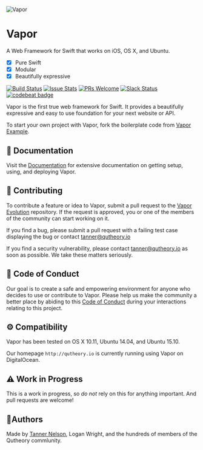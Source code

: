 ![Vapor](https://cloud.githubusercontent.com/assets/1342803/14401223/7af2ade6-fdd7-11e5-9d6c-0ca302b274ef.png)

# Vapor

A Web Framework for Swift that works on iOS, OS X, and Ubuntu.

- [x] Pure Swift
- [x] Modular
- [x] Beautifully expressive

[![Build Status](https://api.travis-ci.org/qutheory/vapor.svg?branch=master)](https://travis-ci.org/qutheory/vapor)
[![Issue Stats](http://issuestats.com/github/qutheory/vapor/badge/pr?style=flat-square)](http://issuestats.com/github/qutheory/vapor)
[![PRs Welcome](https://img.shields.io/badge/prs-welcome-brightgreen.svg)](http://makeapullrequest.com)
[![Slack Status](http://qutheory.io:8001/badge.svg)](http://slack.qutheory.io)
[![codebeat badge](https://codebeat.co/badges/3334c72c-c6e6-4061-a86b-f077b5250252)](https://codebeat.co/projects/github-com-qutheory-vapor)

Vapor is the first true web framework for Swift. It provides a beautifully expressive and easy to use foundation for your next website or API.

To start your own project with Vapor, fork the boilerplate code from [Vapor Example](https://github.com/qutheory/vapor-example).

## 📖 Documentation

Visit the [Documentation](http://docs.qutheory.io) for extensive documentation on getting setup, using, and deploying Vapor.

## 🚀 Contributing

To contribute a feature or idea to Vapor, submit a pull request to the [Vapor Evolution](https://github.com/qutheory/vapor-evolution) repository. If the request is approved, you or one of the members of the community can start working on it.

If you find a bug, please submit a pull request with a failing test case displaying the bug or contact [tanner@qutheory.io](tanner@qutheory.io)

If you find a security vulnerability, please contact [tanner@qutheory.io](tanner@qutheory.io) as soon as possible. We take these matters seriously.

## 💙 Code of Conduct

Our goal is to create a safe and empowering environment for anyone who decides to use or contribute to Vapor. Please help us make the community a better place by abiding to this [Code of Conduct]() during your interactions relating to this project. 

## ⚙ Compatibility

Vapor has been tested on OS X 10.11, Ubuntu 14.04, and Ubuntu 15.10. 

Our homepage `http://qutheory.io` is currently running using Vapor on DigitalOcean.


## ⚠️ Work in Progress

This is a work in progress, so *do not* rely on this for anything important. And pull requests are welcome!


## 👥Authors

Made by [Tanner Nelson](http://tanner.xyz), Logan Wright, and the hundreds of members of the Qutheory commlunity.
